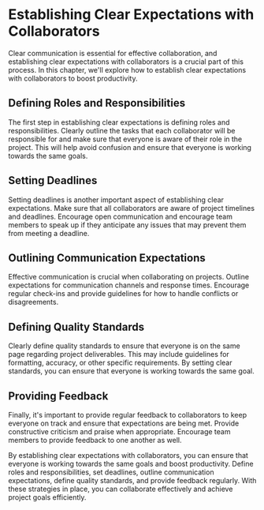 Establishing Clear Expectations with Collaborators
========================================================================================

Clear communication is essential for effective collaboration, and establishing clear expectations with collaborators is a crucial part of this process. In this chapter, we'll explore how to establish clear expectations with collaborators to boost productivity.

Defining Roles and Responsibilities
-----------------------------------

The first step in establishing clear expectations is defining roles and responsibilities. Clearly outline the tasks that each collaborator will be responsible for and make sure that everyone is aware of their role in the project. This will help avoid confusion and ensure that everyone is working towards the same goals.

Setting Deadlines
-----------------

Setting deadlines is another important aspect of establishing clear expectations. Make sure that all collaborators are aware of project timelines and deadlines. Encourage open communication and encourage team members to speak up if they anticipate any issues that may prevent them from meeting a deadline.

Outlining Communication Expectations
------------------------------------

Effective communication is crucial when collaborating on projects. Outline expectations for communication channels and response times. Encourage regular check-ins and provide guidelines for how to handle conflicts or disagreements.

Defining Quality Standards
--------------------------

Clearly define quality standards to ensure that everyone is on the same page regarding project deliverables. This may include guidelines for formatting, accuracy, or other specific requirements. By setting clear standards, you can ensure that everyone is working towards the same goal.

Providing Feedback
------------------

Finally, it's important to provide regular feedback to collaborators to keep everyone on track and ensure that expectations are being met. Provide constructive criticism and praise when appropriate. Encourage team members to provide feedback to one another as well.

By establishing clear expectations with collaborators, you can ensure that everyone is working towards the same goals and boost productivity. Define roles and responsibilities, set deadlines, outline communication expectations, define quality standards, and provide feedback regularly. With these strategies in place, you can collaborate effectively and achieve project goals efficiently.
